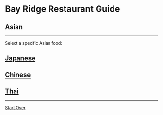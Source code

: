 # Bay Ridge Restaurant Guide
## Asian
---
Select a specific Asian food:
## [Japanese](japanese.md)
## [Chinese](chinese.md)
## [Thai](thai.md)
---
[Start Over](../home.md)